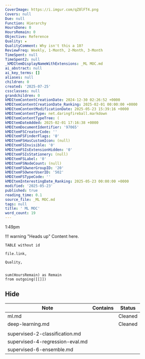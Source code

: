 ```yaml
---
CoverImage: https://i.imgur.com/qZ8lFT4.png
Covers: null
Due: null
Function: Hierarchy
HoursDone: 0
HoursRemain: 0
Objective: Reference
Quality: ★
QualityComment: Why isn't this a 10?
ReviewFreq: Weekly, 1-Month, 2-Month, 3-Month
TimeSpent: null
TimeSpent2: null
_kMDItemDisplayNameWithExtensions: _ML MOC.md
ai_abstract: null
ai_key_terms: []
aliases: null
children: 0
created: '2025-07-25'
cssclasses: null
grandchildren: 0
kMDItemContentCreationDate: 2024-12-30 02:26:52 +0000
kMDItemContentCreationDate_Ranking: 2025-02-01 00:00:00 +0000
kMDItemContentModificationDate: 2025-05-23 15:39:16 +0000
kMDItemContentType: net.daringfireball.markdown
kMDItemContentTypeTree: (
kMDItemDateAdded: 2025-02-01 17:16:38 +0000
kMDItemDocumentIdentifier: '97065'
kMDItemFSCreatorCode: ''
kMDItemFSFinderFlags: '0'
kMDItemFSHasCustomIcon: (null)
kMDItemFSInvisible: '0'
kMDItemFSIsExtensionHidden: '0'
kMDItemFSIsStationery: (null)
kMDItemFSLabel: '0'
kMDItemFSNodeCount: (null)
kMDItemFSOwnerGroupID: '20'
kMDItemFSOwnerUserID: '502'
kMDItemFSTypeCode: ''
kMDItemInterestingDate_Ranking: 2025-05-23 00:00:00 +0000
modified: '2025-05-23'
published: true
reading_time: 0.1
source_file: _ML MOC.md
tags: null
title: ' ML MOC'
word_count: 19
---
```


1:49pm

!!! warning "Heads up"
    Content here.






```dataview
TABLE without id

file.link,

Quality,


sum(HoursRemain) as Remain
from outgoing([[]])
```





## Hide

| Note                             | Contains | Status  |
| -------------------------------- | -------- | ------- |
| ml.md                           |          | Cleaned |
| deep-learning.md                |          | Cleaned |
|                                  |          |         |
| supervised-2-classification.md  |          |         |
| supervised-4-regression-eval.md |          |         |
| supervised-6-ensemble.md        |          |         |